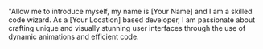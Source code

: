 "Allow me to introduce myself, my name is [Your Name] and I am a skilled code wizard. As a [Your Location] based developer, I am passionate about crafting unique and visually stunning user interfaces through the use of dynamic animations and efficient code.

